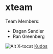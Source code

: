 xteam
=====

Team Members:
* Dagan Sandler
* Ran Greenberg

![Alt X-tocat](http://octodex.github.com/images/xtocat.jpg "X-tocat FTW!")
[Kudos](https://github.com/cameronmcefee)
